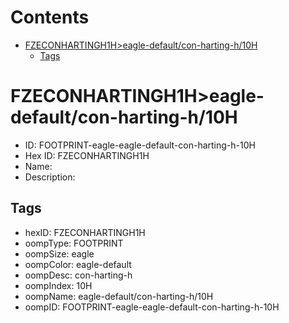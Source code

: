 



Contents
========

* [FZECONHARTINGH1H>eagle-default/con-harting-h/10H](#fzeconhartingh1heagle-defaultcon-harting-h10h)
	* [Tags](#tags)

# FZECONHARTINGH1H>eagle-default/con-harting-h/10H

- ID: FOOTPRINT-eagle-eagle-default-con-harting-h-10H
- Hex ID: FZECONHARTINGH1H
- Name: 
- Description: 

## Tags

- hexID: FZECONHARTINGH1H
- oompType: FOOTPRINT
- oompSize: eagle
- oompColor: eagle-default
- oompDesc: con-harting-h
- oompIndex: 10H
- oompName: eagle-default/con-harting-h/10H
- oompID: FOOTPRINT-eagle-eagle-default-con-harting-h-10H
